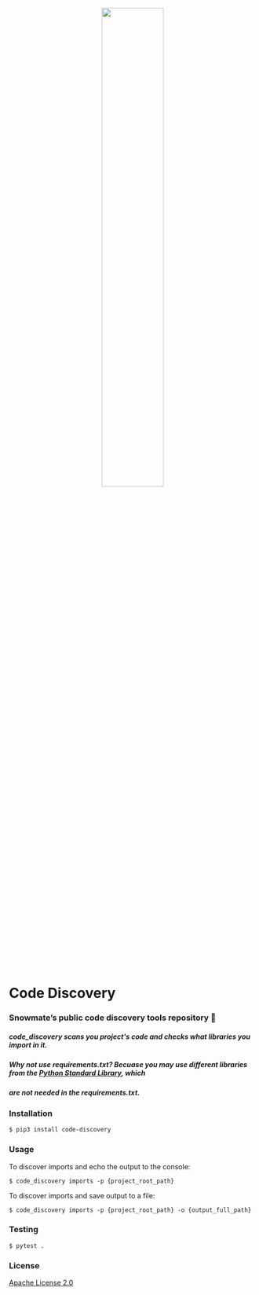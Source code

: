 <p align="center">
    <img  width="50%" height="50%" src="https://snowmate-prod-assets.s3.amazonaws.com/Snowmate+logo+black+no+solgan.svg">
</p>

# Code Discovery

### Snowmate’s public code discovery tools repository 🔧

##### code_discovery scans you project's code and checks what libraries you import in it.
##### Why not use requirements.txt? Becuase you may use different libraries from the [Python Standard Library](https://docs.python.org/3/library/), which
##### are not needed in the requirements.txt.

### Installation

    $ pip3 install code-discovery

### Usage
  
To discover imports and echo the output to the console:

    $ code_discovery imports -p {project_root_path}
    
    
To discover imports and save output to a file:
    
    $ code_discovery imports -p {project_root_path} -o {output_full_path}

### Testing


    $ pytest .

### License

[Apache License 2.0](https://github.com/snowmate/code-discovery/blob/master/LICENSE)
